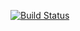 [![Build Status](https://secure.travis-ci.org/csdl/makahiki.png)](http://travis-ci.org/csdl/makahiki/)
